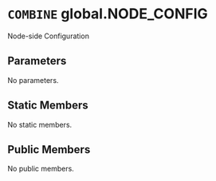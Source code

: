# `COMBINE` global.NODE_CONFIG
Node-side Configuration

## Parameters
No parameters.

## Static Members
No static members.

## Public Members
No public members.
